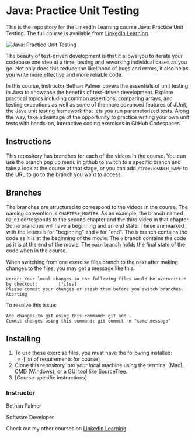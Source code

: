 # Java: Practice Unit Testing
This is the repository for the LinkedIn Learning course Java: Practice Unit Testing. The full course is available from [LinkedIn Learning][lil-course-url].

![Java: Practice Unit Testing][lil-thumbnail-url] 

The beauty of test-driven development is that it allows you to iterate your codebase one step at a time, testing and reworking individual cases as you go. Not only does this reduce the likelihood of bugs and errors, it also helps you write more effective and more reliable code.

In this course, instructor Bethan Palmer covers the essentials of unit testing in Java to showcase the benefits of test-driven development. Explore practical topics including common assertions, comparing arrays, and testing exceptions as well as some of the more advanced features of JUnit, the Java unit testing framework that lets you run parameterized tests. Along the way, take advantage of the opportunity to practice writing your own unit tests with hands-on, interactive coding exercises in GitHub Codespaces.



## Instructions
This repository has branches for each of the videos in the course. You can use the branch pop up menu in github to switch to a specific branch and take a look at the course at that stage, or you can add `/tree/BRANCH_NAME` to the URL to go to the branch you want to access.

## Branches
The branches are structured to correspond to the videos in the course. The naming convention is `CHAPTER#_MOVIE#`. As an example, the branch named `02_03` corresponds to the second chapter and the third video in that chapter. 
Some branches will have a beginning and an end state. These are marked with the letters `b` for "beginning" and `e` for "end". The `b` branch contains the code as it is at the beginning of the movie. The `e` branch contains the code as it is at the end of the movie. The `main` branch holds the final state of the code when in the course.

When switching from one exercise files branch to the next after making changes to the files, you may get a message like this:

    error: Your local changes to the following files would be overwritten by checkout:        [files]
    Please commit your changes or stash them before you switch branches.
    Aborting

To resolve this issue:
	
    Add changes to git using this command: git add .
	Commit changes using this command: git commit -m "some message"

## Installing
1. To use these exercise files, you must have the following installed:
	- [list of requirements for course]
2. Clone this repository into your local machine using the terminal (Mac), CMD (Windows), or a GUI tool like SourceTree.
3. [Course-specific instructions]


### Instructor

Bethan Palmer 
                            
Software Developer

                            

Check out my other courses on [LinkedIn Learning](https://www.linkedin.com/learning/instructors/bethan-palmer).

[lil-course-url]: https://www.linkedin.com/learning/java-practice-unit-testing?dApp=59033956&leis=LAA
[lil-thumbnail-url]: https://media.licdn.com/dms/image/D560DAQG64CVbQvghgw/learning-public-crop_288_512/0/1682710101423?e=2147483647&v=beta&t=T9hyFxJmfPX1w1oqV7Nyy-ph9XukOqwycWKoB1TZRR8
